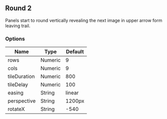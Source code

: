 ---
---

## Round 2

Panels start to round vertically revealing the next image in upper arrow form leaving trail.

### Options

| Name | Type | Default |
|------|------|---------|
| rows | Numeric | 9 |
| cols | Numeric | 9 |
| tileDuration | Numeric | 800 |
| tileDelay | Numeric | 100 |
| easing | String | linear |
| perspective | String | 1200px |
| rotateX | String | -540 |
